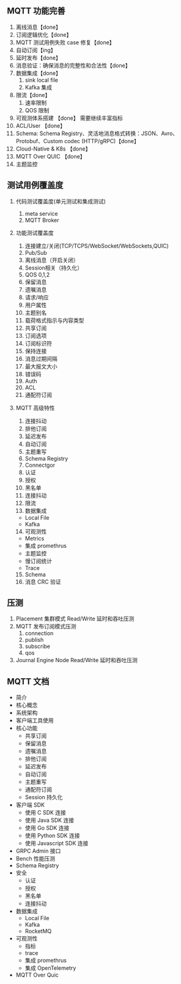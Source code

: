 ## MQTT 功能完善
1. 离线消息【done】
2. 订阅逻辑优化【done】
3. MQTT 测试用例失败 case 修复【done】
4. 自动订阅【ing】
5. 延时发布【done】
6. 消息验证：确保消息的完整性和合法性【done】
7. 数据集成【done】
   1. sink local file
   2. Kafka 集成
8. 限流【done】
   1. 速率限制
   2. QOS 限制
9. 可观测体系搭建 【done】 需要继续丰富指标
10. ACL/User 【done】
11. Schema: Schema Registry、灵活地消息格式转换：JSON、Avro、Protobuf、Custom codec (HTTP/gRPC)【done】
12. Cloud-Native & K8s 【done】
13. MQTT Over QUIC 【done】
14. 主题监控

## 测试用例覆盖度
1. 代码测试覆盖度(单元测试和集成测试)
   1. meta service
   2. MQTT Broker
2. 功能测试覆盖度
   1. 连接建立/关闭(TCP/TCPS/WebSocket/WebSockets,QUIC)
   2. Pub/Sub
   3. 离线消息（开启关闭）
   4. Session相关（持久化）
   5. QOS 0,1,2
   6. 保留消息
   7. 遗嘱消息
   8. 请求/响应
   9.  用户属性
   10. 主题别名
   11. 载荷格式指示与内容类型
   12. 共享订阅
   13. 订阅选项
   14. 订阅标识符
   15. 保持连接
   16. 消息过期间隔
   17. 最大报文大小
   18. 错误码
   19. Auth
   20. ACL
   21. 通配符订阅

3. MQTT 高级特性
   1.  连接抖动
   2.  排他订阅
   3.  延迟发布
   4.  自动订阅
   5.  主题重写
   6.  Schema Registry
   7.  Connectgor
   8.  认证
   9.  授权
   10. 黑名单
   11. 连接抖动
   12. 限流
   13. 数据集成
     - Local File
     - Kafka
   14. 可观测性
      -  Metrics
      -  集成 promethrus
      -  主题监控
      -  慢订阅统计
      -  Trace
   15. Schema
   16. 消息 CRC 验证

## 压测
1. Placement 集群模式 Read/Write 延时和吞吐压测
2. MQTT 发布订阅模式压测
   1. connection
   2. publish
   3. subscribe
   4. qos
3. Journal Engine Node Read/Write 延时和吞吐压测

## MQTT 文档
- 简介
- 核心概念
- 系统架构
- 客户端工具使用
- 核心功能
  - 共享订阅
  - 保留消息
  - 遗嘱消息
  - 排他订阅
  - 延迟发布
  - 自动订阅
  - 主题重写
  - 通配符订阅
  - Session 持久化
- 客户端 SDK
  - 使用 C SDK 连接
  - 使用 Java SDK 连接
  - 使用 Go SDK 连接
  - 使用 Python SDK 连接
  - 使用 Javascript SDK 连接
- GRPC Admin 接口
- Bench 性能压测
- Schema Registry
- 安全
  - 认证
  - 授权
  - 黑名单
  - 连接抖动
- 数据集成
  - Local File
  - Kafka
  - RocketMQ
-  可观测性
   -  指标
   -  trace
   -  集成 promethrus
   -  集成 OpenTelemetry
-  MQTT Over Quic
